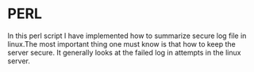 # PERL
In this perl script I have implemented how to summarize secure log file in linux.The most important thing one must know is that how to keep the server secure. It generally looks at the failed log in attempts in the linux server.
